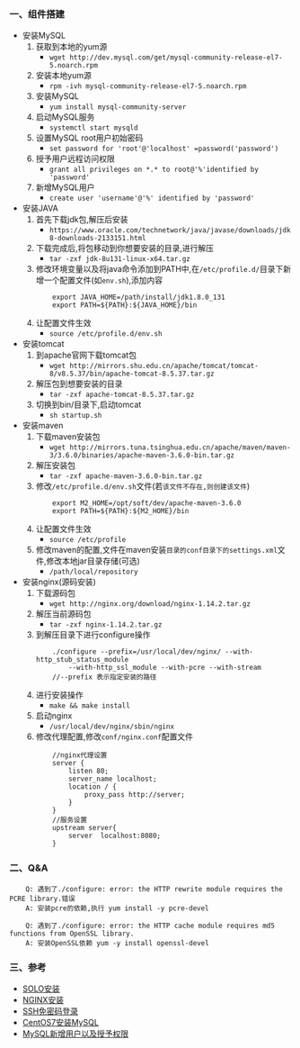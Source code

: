 ### 一、组件搭建
* 安装MySQL
    1. 获取到本地的yum源
        * `wget http://dev.mysql.com/get/mysql-community-release-el7-5.noarch.rpm`
    2. 安装本地yum源
        * `rpm -ivh mysql-community-release-el7-5.noarch.rpm`
    3. 安装MySQL
        * `yum install mysql-community-server`
    4. 启动MySQL服务
        * `systemctl start mysqld`
    5. 设置MySQL root用户初始密码
        * `set password for 'root'@'localhost' =password('password')`
    6. 授予用户远程访问权限
        * `grant all privileges on *.* to root@'%'identified by 'password'`
    7. 新增MySQL用户
        * `create user 'username'@'%' identified by 'password'`
* 安装JAVA
	1. 首先下载jdk包,解压后安装
		* `https://www.oracle.com/technetwork/java/javase/downloads/jdk8-downloads-2133151.html`
	2. 下载完成后,将包移动到你想要安装的目录,进行解压
		* `tar -zxf jdk-8u131-linux-x64.tar.gz`
	3. 修改环境变量以及将java命令添加到PATH中,在`/etc/profile.d/`目录下新增一个配置文件(如`env.sh`),添加内容
        ```
            export JAVA_HOME=/path/install/jdk1.8.0_131
            export PATH=${PATH}:${JAVA_HOME}/bin
        ```
	4. 让配置文件生效
		* `source /etc/profile.d/env.sh`
* 安装tomcat
	1. 到apache官网下载tomcat包
        * `wget http://mirrors.shu.edu.cn/apache/tomcat/tomcat-8/v8.5.37/bin/apache-tomcat-8.5.37.tar.gz`
	2. 解压包到想要安装的目录
		* `tar -zxf apache-tomcat-8.5.37.tar.gz`
	3. 切换到bin/目录下,启动tomcat
		* `sh startup.sh`
* 安装maven
	1. 下载maven安装包
	    * `wget http://mirrors.tuna.tsinghua.edu.cn/apache/maven/maven-3/3.6.0/binaries/apache-maven-3.6.0-bin.tar.gz`
	2. 解压安装包
        * `tar -zxf apache-maven-3.6.0-bin.tar.gz`
	3. 修改`/etc/profile.d/env.sh`文件(若`该文件不存在,则创建该文件`)
        ```
            export M2_HOME=/opt/soft/dev/apache-maven-3.6.0
            export PATH=${PATH}:${M2_HOME}/bin
        ```
	4. 让配置文件生效
        * `source /etc/profile`
	5. 修改maven的配置,文件在maven安装`目录的conf目录下的settings.xml`文件,修改本地jar目录存储(可选)
        * `/path/local/repository`
* 安装nginx(源码安装)
    1. 下载源码包
        * `wget http://nginx.org/download/nginx-1.14.2.tar.gz`
    2. 解压当前源码包
        * `tar -zxf nginx-1.14.2.tar.gz`
    3. 到解压目录下进行configure操作
        ```
            ./configure --prefix=/usr/local/dev/nginx/ --with-http_stub_status_module 
                --with-http_ssl_module --with-pcre --with-stream
            //--prefix 表示指定安装的路径
        ```
    4. 进行安装操作
        * `make && make install`
    5. 启动nginx
        * `/usr/local/dev/nginx/sbin/nginx`
    6. 修改代理配置,修改`conf/nginx.conf`配置文件  
        ```
            //nginx代理设置  
            server {
                listen 80;
                server_name localhost;
                location / {
                    proxy_pass http://server;
                }
            }
            //服务设置
            upstream server{
                server  localhost:8080;
            }
        ```
### 二、Q&A
```
    Q: 遇到了./configure: error: the HTTP rewrite module requires the PCRE library.错误  
    A: 安装pcre的依赖,执行 yum install -y pcre-devel  
```
```
    Q: 遇到了./configure: error: the HTTP cache module requires md5 functions from OpenSSL library.  
    A: 安装OpenSSL依赖 yum -y install openssl-devel
```
### 三、参考
* [SOLO安装](https://gitee.com/dl88250/solo)
* [NGINX安装](https://blog.csdn.net/xyang81/article/details/51476293)
* [SSH免密码登录](https://www.jianshu.com/p/b294e9da09ad)  
* [CentOS7安装MySQL](https://www.cnblogs.com/starof/p/4680083.html)  
* [MySQL新增用户以及授予权限](https://blog.csdn.net/wanzuwodou/article/details/52160895)